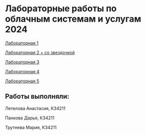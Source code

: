 # Лабораторные работы по облачным системам и услугам 2024
[Лабораторная 1](https://github.com/dariapankova/clouds/tree/main/lab1)

[Лабораторная 2 + со звездочкой](https://github.com/dariapankova/clouds/tree/main/lab2)

[Лабораторная 3](https://github.com/dariapankova/clouds/tree/main/lab3)

[Лабораторная 4](https://github.com/dariapankova/clouds/tree/main/lab4)

[Лабораторная 5](https://github.com/dariapankova/clouds/tree/main/lab5)

## Работы выполняли:
Летелова Анастасия, К34211

Панкова Дарья, К34211

Трутнева Мария, К34211
